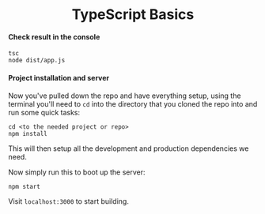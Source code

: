 <h1 align="center">TypeScript Basics</h1>

#### Check result in the console

```
tsc
node dist/app.js
```

#### Project installation and server

Now you've pulled down the repo and have everything setup, using the terminal
you'll need to `cd` into the directory that you cloned the repo into and run
some quick tasks:

```
cd <to the needed project or repo>
npm install
```

This will then setup all the development and production dependencies we need.

Now simply run this to boot up the server:

```
npm start
```

Visit `localhost:3000` to start building.
